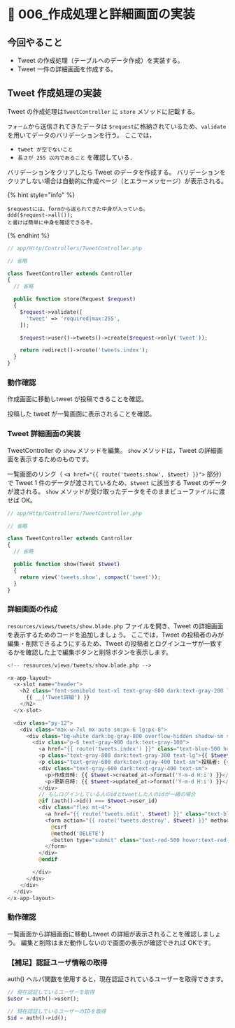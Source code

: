 # 🍄 006\_作成処理と詳細画面の実装

## 今回やること

* Tweet の作成処理（テーブルへのデータ作成）を実装する。
* Tweet 一件の詳細画面を作成する。

## Tweet 作成処理の実装

Tweet の作成処理は`TweetController` に `store` メソッドに記載する。

`フォーム`から送信されてきたデータは `$request`に格納されているため、`validate` を用いてデータのバリデーションを行う。 ここでは，

* `tweet が空でないこと`
* `長さが 255 以内であること` を確認している．

バリデーションをクリアしたら Tweet のデータを作成する。 バリデーションをクリアしない場合は自動的に作成ページ（とエラーメッセージ）が表示される。

{% hint style="info" %}
```
$requestには、formから送られてきた中身が入っている。
ddd($request->all());
と書けば簡単に中身を確認できるぞ。
```
{% endhint %}

```php
// app/Http/Controllers/TweetController.php

// 省略

class TweetController extends Controller
{
  // 省略

  public function store(Request $request)
  {
    $request->validate([
      'tweet' => 'required|max:255',
    ]);

    $request->user()->tweets()->create($request->only('tweet'));

    return redirect()->route('tweets.index');
  }
}
```

### 動作確認

作成画面に移動しtweet が投稿できることを確認。

投稿した tweet が一覧画面に表示されることを確認。

### Tweet 詳細画面の実装

TweetController の `show` メソッドを編集。 `show` メソッドは，Tweet の詳細画面を表示するためのものです。

一覧画面のリンク（ `<a href="{{ route('tweets.show', $tweet) }}">` 部分）で Tweet 1 件のデータが渡されているため、`$tweet` に該当する Tweet のデータが渡される。 `show` メソッドが受け取ったデータをそのままビューファイルに渡せば OK。

```php
// app/Http/Controllers/TweetController.php

// 省略

class TweetController extends Controller
{
  // 省略

  public function show(Tweet $tweet)
  {
    return view('tweets.show', compact('tweet'));
  }
}
```

### 詳細画面の作成

`resources/views/tweets/show.blade.php` ファイルを開き、Tweet の詳細画面を表示するためのコードを追加しましょう。 ここでは，Tweet の投稿者のみが編集・削除できるようにするため、Tweet の投稿者とログインユーザが一致するかを確認した上で編集ボタンと削除ボタンを表示します。

```php
<!-- resources/views/tweets/show.blade.php -->

<x-app-layout>
  <x-slot name="header">
    <h2 class="font-semibold text-xl text-gray-800 dark:text-gray-200 leading-tight">
      {{ __('Tweet詳細') }}
    </h2>
  </x-slot>

  <div class="py-12">
    <div class="max-w-7xl mx-auto sm:px-6 lg:px-8">
      <div class="bg-white dark:bg-gray-800 overflow-hidden shadow-sm sm:rounded-lg">
        <div class="p-6 text-gray-900 dark:text-gray-100">
          <a href="{{ route('tweets.index') }}" class="text-blue-500 hover:text-blue-700 mr-2">一覧に戻る</a>
          <p class="text-gray-800 dark:text-gray-300 text-lg">{{ $tweet->tweet }}</p>
          <p class="text-gray-600 dark:text-gray-400 text-sm">投稿者: {{ $tweet->user->name }}</p>
          <div class="text-gray-600 dark:text-gray-400 text-sm">
            <p>作成日時: {{ $tweet->created_at->format('Y-m-d H:i') }}</p>
            <p>更新日時: {{ $tweet->updated_at->format('Y-m-d H:i') }}</p>
          </div>
          // もしログインしている人のidとtweetした人のidが一緒の場合
          @if (auth()->id() === $tweet->user_id)
          <div class="flex mt-4">
            <a href="{{ route('tweets.edit', $tweet) }}" class="text-blue-500 hover:text-blue-700 mr-2">編集</a>
            <form action="{{ route('tweets.destroy', $tweet) }}" method="POST" onsubmit="return confirm('本当に削除しますか？');">
              @csrf
              @method('DELETE')
              <button type="submit" class="text-red-500 hover:text-red-700">削除</button>
            </form>
          </div>
          @endif

        </div>
      </div>
    </div>
  </div>
</x-app-layout>

```

### 動作確認

一覧画面から詳細画面に移動しtweet の詳細が表示されることを確認しましょう。 編集と削除はまだ動作しないので画面の表示が確認できれば OKです。

### 【補足】認証ユーザ情報の取得

auth() ヘルパ関数を使用すると，現在認証されているユーザーを取得できます。

```php
// 現在認証しているユーザーを取得
$user = auth()->user();

// 現在認証しているユーザーのIDを取得
$id = auth()->id();
```
